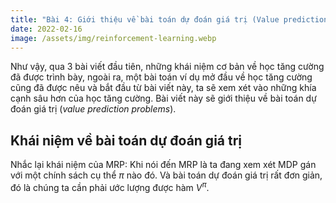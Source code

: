 ```yaml
---
title: "Bài 4: Giới thiệu về bài toán dự đoán giá trị (Value prediction)"
date: 2022-02-16
image: /assets/img/reinforcement-learning.webp
---
```

Như vậy, qua 3 bài viết đầu tiên, những khái niệm cơ bản về học tăng cường đã được trình bày, ngoài ra, một bài toán ví dụ mở đầu về học tăng cường cũng đã được nêu và bắt đầu từ bài viết này, ta sẽ xem xét vào những khía cạnh sâu hơn của học tăng cường. Bài viết này sẽ giới thiệu về bài toán dự đoán giá trị (*value prediction problems*).

## Khái niệm về bài toán dự đoán giá trị
Nhắc lại khái niệm của MRP: Khi nói đến MRP là ta đang xem xét MDP gán với một chính sách cụ thể $\pi$ nào đó. Và bài toán dự đoán giá trị rất đơn giản, đó là chúng ta cần phải ước lượng được hàm $V^{\pi}$. 



<script type="text/x-mathjax-config">
    MathJax.Hub.Config({
      tex2jax: {
        skipTags: ['script', 'noscript', 'style', 'textarea', 'pre'],
        inlineMath: [['$','$']]
      }
    });
  </script>
<script src="https://cdn.mathjax.org/mathjax/latest/MathJax.js?config=TeX-AMS-MML_HTMLorMML" type="text/javascript"></script>

